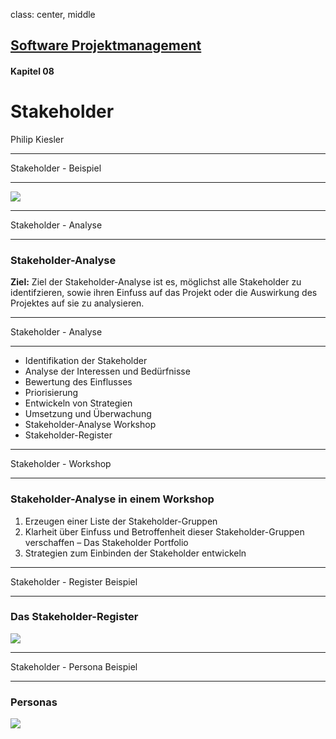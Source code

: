 class: center, middle

## [Software Projektmanagement](index.html)

#### Kapitel 08

# Stakeholder

Philip Kiesler




---

 Stakeholder - Beispiel

----

![](/media/kapitel5-9/stakeholder.png)

---

Stakeholder - Analyse

----

### Stakeholder-Analyse

**Ziel:** Ziel der Stakeholder-Analyse ist es, möglichst alle Stakeholder zu identifzieren, sowie
ihren Einfuss auf das Projekt oder die Auswirkung des Projektes auf sie zu analysieren. 

---

Stakeholder - Analyse

----

- Identifikation der Stakeholder
- Analyse der Interessen und Bedürfnisse
- Bewertung des Einflusses
- Priorisierung
- Entwickeln von Strategien
- Umsetzung und Überwachung
- Stakeholder-Analyse Workshop
- Stakeholder-Register

---

Stakeholder - Workshop

----

### Stakeholder-Analyse in einem Workshop
1. Erzeugen einer Liste der Stakeholder-Gruppen
2. Klarheit über Einfuss und Betroffenheit dieser Stakeholder-Gruppen
verschaffen – Das Stakeholder Portfolio
3. Strategien zum Einbinden der Stakeholder entwickeln


---

Stakeholder - Register Beispiel

----

### Das Stakeholder-Register

![](/media/kapitel5-9/C94XCa4FShn.svg)

---

Stakeholder - Persona Beispiel

----

### Personas

![](/media/kapitel5-9/college-student-user-persona-template.jpg)



